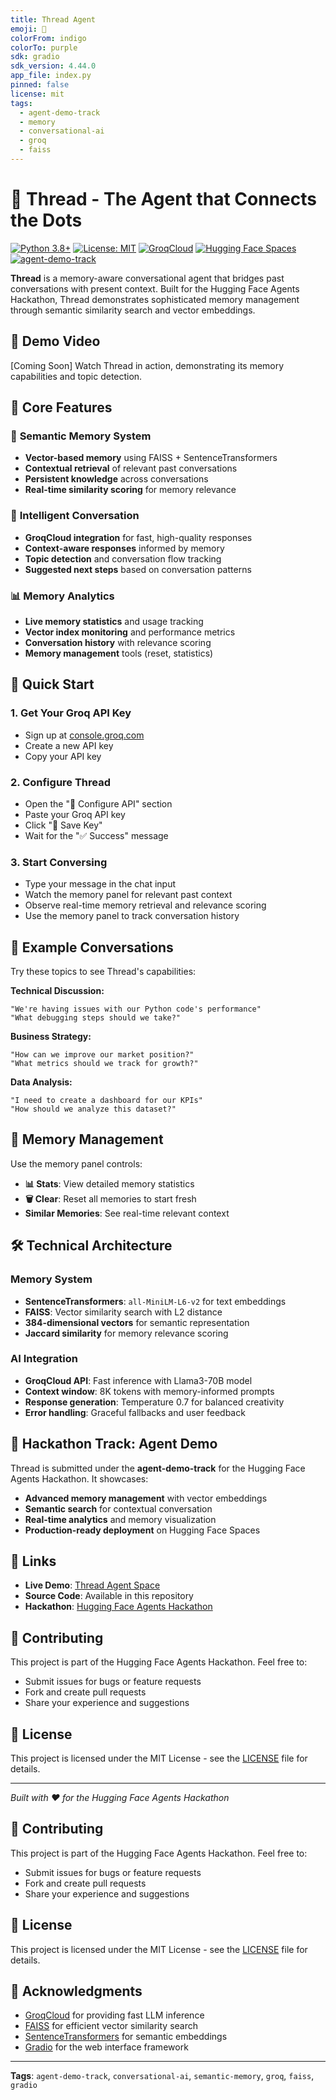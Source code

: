 ```yaml
---
title: Thread Agent
emoji: 🧠
colorFrom: indigo
colorTo: purple
sdk: gradio
sdk_version: 4.44.0
app_file: index.py
pinned: false
license: mit
tags:
  - agent-demo-track
  - memory
  - conversational-ai
  - groq
  - faiss
---
```


# 🧠 Thread - The Agent that Connects the Dots

[![Python 3.8+](https://img.shields.io/badge/python-3.8+-blue.svg)](https://www.python.org/downloads/)
[![License: MIT](https://img.shields.io/badge/License-MIT-yellow.svg)](https://opensource.org/licenses/MIT)
[![GroqCloud](https://img.shields.io/badge/Powered%20by-GroqCloud-purple.svg)](https://console.groq.com/)
[![Hugging Face Spaces](https://img.shields.io/badge/%F0%9F%A4%97%20Hugging%20Face-Spaces-blue)](https://huggingface.co/spaces/Agents-MCP-Hackathon/thread-agent)
[![agent-demo-track](https://img.shields.io/badge/track-agent--demo-orange)](https://huggingface.co/spaces/Agents-MCP-Hackathon/thread-agent)

**Thread** is a memory-aware conversational agent that bridges past conversations with present context. Built for the Hugging Face Agents Hackathon, Thread demonstrates sophisticated memory management through semantic similarity search and vector embeddings.

## 🎥 Demo Video

[Coming Soon] Watch Thread in action, demonstrating its memory capabilities and topic detection.

## 🎯 **Core Features**

### 🧠 **Semantic Memory System**
- **Vector-based memory** using FAISS + SentenceTransformers
- **Contextual retrieval** of relevant past conversations
- **Persistent knowledge** across conversations
- **Real-time similarity scoring** for memory relevance

### 💬 **Intelligent Conversation**
- **GroqCloud integration** for fast, high-quality responses
- **Context-aware responses** informed by memory
- **Topic detection** and conversation flow tracking
- **Suggested next steps** based on conversation patterns

### 📊 **Memory Analytics**
- **Live memory statistics** and usage tracking
- **Vector index monitoring** and performance metrics
- **Conversation history** with relevance scoring
- **Memory management** tools (reset, statistics)

## 🚀 **Quick Start**

### 1. **Get Your Groq API Key**
- Sign up at [console.groq.com](https://console.groq.com/)
- Create a new API key
- Copy your API key

### 2. **Configure Thread**
- Open the "🔐 Configure API" section
- Paste your Groq API key
- Click "💾 Save Key"
- Wait for the "✅ Success" message

### 3. **Start Conversing**
- Type your message in the chat input
- Watch the memory panel for relevant past context
- Observe real-time memory retrieval and relevance scoring
- Use the memory panel to track conversation history

## 🧪 **Example Conversations**

Try these topics to see Thread's capabilities:

**Technical Discussion:**
```
"We're having issues with our Python code's performance"
"What debugging steps should we take?"
```

**Business Strategy:**
```
"How can we improve our market position?"
"What metrics should we track for growth?"
```

**Data Analysis:**
```
"I need to create a dashboard for our KPIs"
"How should we analyze this dataset?"
```

## 🔧 **Memory Management**

Use the memory panel controls:
- **📊 Stats**: View detailed memory statistics
- **🗑️ Clear**: Reset all memories to start fresh
- **Similar Memories**: See real-time relevant context

## 🛠️ **Technical Architecture**

### **Memory System**
- **SentenceTransformers**: `all-MiniLM-L6-v2` for text embeddings
- **FAISS**: Vector similarity search with L2 distance
- **384-dimensional vectors** for semantic representation
- **Jaccard similarity** for memory relevance scoring

### **AI Integration**
- **GroqCloud API**: Fast inference with Llama3-70B model
- **Context window**: 8K tokens with memory-informed prompts
- **Response generation**: Temperature 0.7 for balanced creativity
- **Error handling**: Graceful fallbacks and user feedback

## 🎯 **Hackathon Track: Agent Demo**

Thread is submitted under the **agent-demo-track** for the Hugging Face Agents Hackathon. It showcases:

- **Advanced memory management** with vector embeddings
- **Semantic search** for contextual conversation
- **Real-time analytics** and memory visualization
- **Production-ready deployment** on Hugging Face Spaces

## 🔗 **Links**

- **Live Demo**: [Thread Agent Space](https://huggingface.co/spaces/Agents-MCP-Hackathon/thread-agent)
- **Source Code**: Available in this repository
- **Hackathon**: [Hugging Face Agents Hackathon](https://huggingface.co/blog/agents-hackathon)

## 🤝 **Contributing**

This project is part of the Hugging Face Agents Hackathon. Feel free to:
- Submit issues for bugs or feature requests
- Fork and create pull requests
- Share your experience and suggestions

## 📄 **License**

This project is licensed under the MIT License - see the [LICENSE](LICENSE) file for details.

---

*Built with ❤️ for the Hugging Face Agents Hackathon*

## 🤝 Contributing

This project is part of the Hugging Face Agents Hackathon. Feel free to:
- Submit issues for bugs or feature requests
- Fork and create pull requests
- Share your experience and suggestions

## 📄 License

This project is licensed under the MIT License - see the [LICENSE](LICENSE) file for details.

## 🙏 Acknowledgments

- [GroqCloud](https://console.groq.com/) for providing fast LLM inference
- [FAISS](https://faiss.ai/) for efficient vector similarity search
- [SentenceTransformers](https://www.sbert.net/) for semantic embeddings
- [Gradio](https://gradio.app/) for the web interface framework

---

**Tags**: `agent-demo-track`, `conversational-ai`, `semantic-memory`, `groq`, `faiss`, `gradio` 